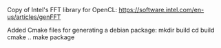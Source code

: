 Copy of Intel's FFT library for OpenCL:
https://software.intel.com/en-us/articles/genFFT

Added Cmake files for generating a debian package:
	mkdir build
	cd build
	cmake ..
	make package
